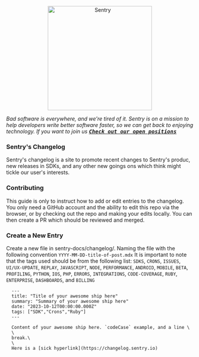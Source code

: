 <p align="center">
  <a href="https://sentry.io/?utm_source=github&utm_medium=logo" target="_blank">
    <picture>
      <source srcset="https://sentry-brand.storage.googleapis.com/sentry-logo-white.png" media="(prefers-color-scheme: dark)" />
      <source srcset="https://sentry-brand.storage.googleapis.com/sentry-logo-black.png" media="(prefers-color-scheme: light), (prefers-color-scheme: no-preference)" />
      <img src="https://sentry-brand.storage.googleapis.com/sentry-logo-black.png" alt="Sentry" width="280">
    </picture>
  </a>
</p>

_Bad software is everywhere, and we're tired of it. Sentry is on a mission to help developers write better software faster, so we can get back to enjoying technology. 
If you want to join us [<kbd>**Check out our open positions**</kbd>](https://sentry.io/careers/)_

### Sentry's Changelog
Sentry's changelog is a site to promote recent changes to Sentry's produc, new releases in SDKs, and any other new goings ons which think might
tickle our user's interests.

### Contributing
This guide is only to instruct how to add or edit entries to the changelog. You only need a GitHub account and the ability to edit this repo
via the browser, or by checking out the repo and making your edits locally. You can then create a PR which should be reviewed and merged.

### Create a New Entry

Create a new file in sentry-docs/changelog/. Naming the file with the following convention ```YYYY-MM-DD-title-of-post.mdx``` 
It is important to note that the tags used should be from the following list: 
```SDKS```,
```CRONS```,
```ISSUES```,
```UI/UX-UPDATE```,
```REPLAY```,
```JAVASCRIPT```,
```NODE```,
```PERFORMANCE```,
```ANDROID```,
```MOBILE```,
```BETA```,
```PROFILING```,
```PYTHON```,
```IOS```,
```PHP```,
```ERRORS```,
```INTEGRATIONS```,
```CODE-COVERAGE```,
```RUBY```,
```ENTERPRISE```,
```DASHBOARDS```, and
```BILLING```


```
  ---
  title: "Title of your awesome ship here"
  summary: "Summary of your awesome ship here"
  date: "2023-10-12T00:00:00.000Z"
  tags: ["SDK","Crons","Ruby"]
  ---

  Content of your awesome ship here. `codeCase` example, and a line \
  \
  break.\
  \
  Here is a [sick hyperlink](https://changelog.sentry.io)

 

```
